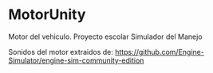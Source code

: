 # MotorUnity
Motor del vehiculo. Proyecto escolar Simulador del Manejo

Sonidos del motor extraidos de: https://github.com/Engine-Simulator/engine-sim-community-edition
